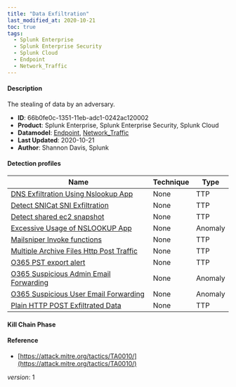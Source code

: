```yaml
---
title: "Data Exfiltration"
last_modified_at: 2020-10-21
toc: true
tags:
  - Splunk Enterprise
  - Splunk Enterprise Security
  - Splunk Cloud
  - Endpoint
  - Network_Traffic
---
```


#### Description

The stealing of data by an adversary.

- **ID**: 66b0fe0c-1351-11eb-adc1-0242ac120002
- **Product**: Splunk Enterprise, Splunk Enterprise Security, Splunk Cloud
- **Datamodel**: [Endpoint](https://docs.splunk.com/Documentation/CIM/latest/User/Endpoint), [Network_Traffic](https://docs.splunk.com/Documentation/CIM/latest/User/NetworkTraffic)
- **Last Updated**: 2020-10-21
- **Author**: Shannon Davis, Splunk

#### Detection profiles

| Name        | Technique   | Type         |
| ----------- | ----------- |--------------|
| [DNS Exfiltration Using Nslookup App](/endpoint/dns_exfiltration_using_nslookup_app/) | None | TTP |
| [Detect SNICat SNI Exfiltration](/network/detect_snicat_sni_exfiltration/) | None | TTP |
| [Detect shared ec2 snapshot](/cloud/detect_shared_ec2_snapshot/) | None | TTP |
| [Excessive Usage of NSLOOKUP App](/endpoint/excessive_usage_of_nslookup_app/) | None | Anomaly |
| [Mailsniper Invoke functions](/endpoint/mailsniper_invoke_functions/) | None | TTP |
| [Multiple Archive Files Http Post Traffic](/network/multiple_archive_files_http_post_traffic/) | None | TTP |
| [O365 PST export alert](/cloud/o365_pst_export_alert/) | None | TTP |
| [O365 Suspicious Admin Email Forwarding](/cloud/o365_suspicious_admin_email_forwarding/) | None | Anomaly |
| [O365 Suspicious User Email Forwarding](/cloud/o365_suspicious_user_email_forwarding/) | None | Anomaly |
| [Plain HTTP POST Exfiltrated Data](/network/plain_http_post_exfiltrated_data/) | None | TTP |

#### Kill Chain Phase



#### Reference

* [https://attack.mitre.org/tactics/TA0010/](https://attack.mitre.org/tactics/TA0010/)



_version_: 1